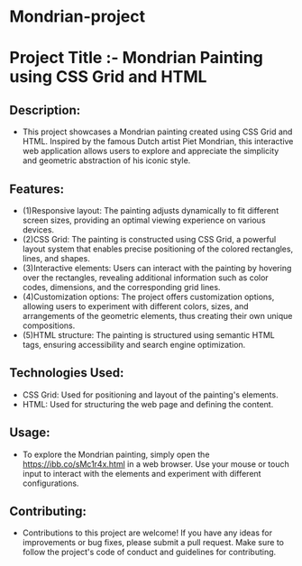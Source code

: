 # Mondrian-project
# Project Title :-  Mondrian Painting using CSS Grid and HTML  

## Description:
- This project showcases a Mondrian painting created using CSS Grid and HTML. Inspired by the famous Dutch artist Piet Mondrian, this interactive web application allows users to explore and appreciate the simplicity and geometric abstraction of his iconic style.

## Features:
- (1)Responsive layout: The painting adjusts dynamically to fit different screen sizes, providing an optimal viewing experience on various devices.
- (2)CSS Grid: The painting is constructed using CSS Grid, a powerful layout system that enables precise positioning of the colored rectangles, lines, and shapes.
- (3)Interactive elements: Users can interact with the painting by hovering over the rectangles, revealing additional information such as color codes, dimensions, and the corresponding grid lines.
- (4)Customization options: The project offers customization options, allowing users to experiment with different colors, sizes, and arrangements of the geometric elements, thus creating their own unique compositions.
- (5)HTML structure: The painting is structured using semantic HTML tags, ensuring accessibility and search engine optimization.

## Technologies Used:
- CSS Grid: Used for positioning and layout of the painting's elements.
- HTML: Used for structuring the web page and defining the content.

## Usage:
- To explore the Mondrian painting, simply open the https://ibb.co/sMc1r4x.html in a web browser. Use your mouse or touch input to interact with the elements and experiment with different configurations.

## Contributing:
- Contributions to this project are welcome! If you have any ideas for improvements or bug fixes, please submit a pull request. Make sure to follow the project's code of conduct and guidelines for contributing.
